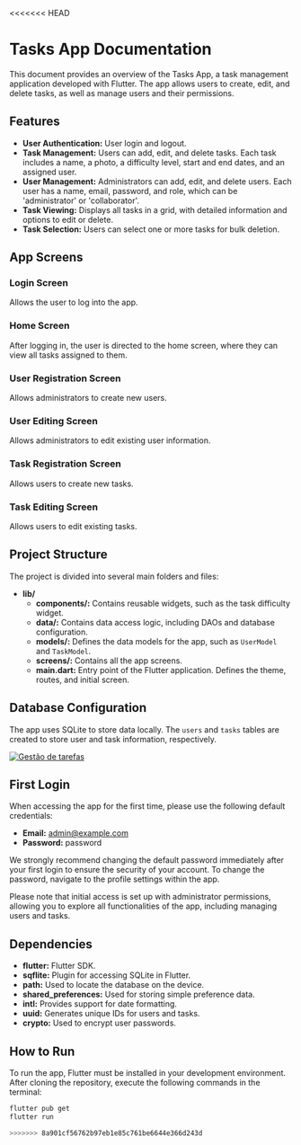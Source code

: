 <<<<<<< HEAD
# Tasks App Documentation

This document provides an overview of the Tasks App, a task management application developed with Flutter. The app allows users to create, edit, and delete tasks, as well as manage users and their permissions.

## Features

- **User Authentication:** User login and logout.
- **Task Management:** Users can add, edit, and delete tasks. Each task includes a name, a photo, a difficulty level, start and end dates, and an assigned user.
- **User Management:** Administrators can add, edit, and delete users. Each user has a name, email, password, and role, which can be 'administrator' or 'collaborator'.
- **Task Viewing:** Displays all tasks in a grid, with detailed information and options to edit or delete.
- **Task Selection:** Users can select one or more tasks for bulk deletion.

## App Screens

### Login Screen
Allows the user to log into the app.

### Home Screen
After logging in, the user is directed to the home screen, where they can view all tasks assigned to them.

### User Registration Screen
Allows administrators to create new users.

### User Editing Screen
Allows administrators to edit existing user information.

### Task Registration Screen
Allows users to create new tasks.

### Task Editing Screen
Allows users to edit existing tasks.

## Project Structure

The project is divided into several main folders and files:

- **lib/**
    - **components/:** Contains reusable widgets, such as the task difficulty widget.
    - **data/:** Contains data access logic, including DAOs and database configuration.
    - **models/:** Defines the data models for the app, such as `UserModel` and `TaskModel`.
    - **screens/:** Contains all the app screens.
    - **main.dart:** Entry point of the Flutter application. Defines the theme, routes, and initial screen.

## Database Configuration

The app uses SQLite to store data locally. The `users` and `tasks` tables are created to store user and task information, respectively.

[![Gestão de tarefas](http://img.youtube.com/vi/5XD16i72A5A/0.jpg)](http://www.youtube.com/watch?v=5XD16i72A5A)

## First Login

When accessing the app for the first time, please use the following default credentials:

- **Email:** admin@example.com
- **Password:** password

We strongly recommend changing the default password immediately after your first login to ensure the security of your account. To change the password, navigate to the profile settings within the app.

Please note that initial access is set up with administrator permissions, allowing you to explore all functionalities of the app, including managing users and tasks.

## Dependencies

- **flutter:** Flutter SDK.
- **sqflite:** Plugin for accessing SQLite in Flutter.
- **path:** Used to locate the database on the device.
- **shared_preferences:** Used for storing simple preference data.
- **intl:** Provides support for date formatting.
- **uuid:** Generates unique IDs for users and tasks.
- **crypto:** Used to encrypt user passwords.

## How to Run

To run the app, Flutter must be installed in your development environment. After cloning the repository, execute the following commands in the terminal:

```sh
flutter pub get
flutter run

>>>>>>> 8a901cf56762b97eb1e85c761be6644e366d243d
